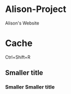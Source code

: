 # Alison-Project
Alison's Website
 

# Cache
Ctrl+Shift+R

## Smaller title

### Smaller Smaller title

